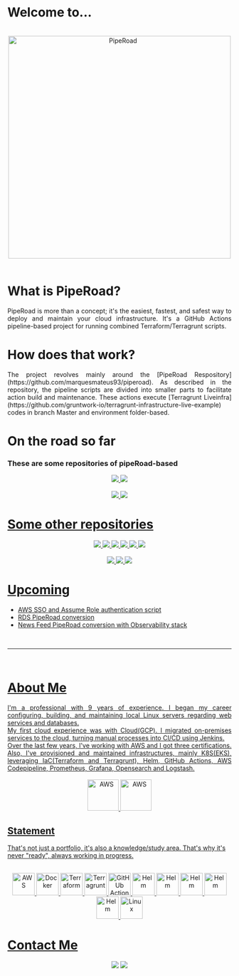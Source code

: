 <h1>
  Welcome to...
</h1>
<div align="center"><br>
  <img src="https://github.com/user-attachments/assets/e9d0936c-91be-4d27-90a7-8a25322616ec" alt="PipeRoad" width="500" height="500">
</div><br>

# What is PipeRoad?
<div align="justify">
PipeRoad is more than a concept; it's the easiest, fastest, and safest way to deploy and maintain your cloud infrastructure. It's a GitHub Actions pipeline-based project for running combined Terraform/Terragrunt scripts.
</div>

# How does that work?

<div align="justify">
The project revolves mainly around the [PipeRoad Respository](https://github.com/marquesmateus93/piperoad). As described in the repository, the pipeline scripts are divided into smaller parts to facilitate action build and maintenance. These actions execute [Terragrunt Liveinfra](https://github.com/gruntwork-io/terragrunt-infrastructure-live-example) codes in branch Master and environment folder-based.
</div>

# On the road so far

### These are some repositories of pipeRoad-based

<div align="center">
  <a href="https://github.com/marquesmateus93/terraform-vpc"> <img src="https://github-readme-stats.vercel.app/api/pin/?username=marquesmateus93&repo=terraform-vpc&show_owner=true&theme=dark"/>
  <a href="https://github.com/marquesmateus93/terragrunt-vpc"> <img src="https://github-readme-stats.vercel.app/api/pin/?username=marquesmateus93&repo=terragrunt-vpc&show_owner=true&theme=dark"/>
</div>
  <br>
<div align="center">
  <a href="https://github.com/marquesmateus93/terraform-vpc"> <img src="https://github-readme-stats.vercel.app/api/pin/?username=marquesmateus93&repo=terraform-eks&show_owner=true&theme=dark"/>
  <a href="https://github.com/marquesmateus93/terragrunt-vpc"> <img src="https://github-readme-stats.vercel.app/api/pin/?username=marquesmateus93&repo=terragrunt-eks&show_owner=true&theme=dark"/>
</div>

# Some other repositories

<div align="center">
  <a href="https://github.com/marquesmateus93/terraform-vpc"> <img src="https://github-readme-stats.vercel.app/api/pin/?username=marquesmateus93&repo=terraform-vpc&show_owner=true&theme=dark"/>
  <a href="https://github.com/marquesmateus93/terraform-app-demo"> <img src="https://github-readme-stats.vercel.app/api/pin/?username=marquesmateus93&repo=terraform-app-demo&show_owner=true&theme=dark"/>
  <a href="https://github.com/marquesmateus93/terraform-rds"> <img src="https://github-readme-stats.vercel.app/api/pin/?username=marquesmateus93&repo=terraform-rds&show_owner=true&theme=dark"/>
  <a href="https://github.com/marquesmateus93/terraform-tags"> <img src="https://github-readme-stats.vercel.app/api/pin/?username=marquesmateus93&repo=terraform-tags&show_owner=true&theme=dark"/>
  <a href="https://github.com/marquesmateus93/terraform-eks"> <img src="https://github-readme-stats.vercel.app/api/pin/?username=marquesmateus93&repo=terraform-eks&show_owner=true&theme=dark"/>
  <a href="https://github.com/marquesmateus93/news-feed"> <img src="https://github-readme-stats.vercel.app/api/pin/?username=marquesmateus93&repo=news-feed&show_owner=true&theme=dark"/>
</div><br/>

<div align="center">
  <a href="https://github.com/marquesmateus93/terragrunt-vpc"> <img src="https://github-readme-stats.vercel.app/api/pin/?username=marquesmateus93&repo=terragrunt-vpc&show_owner=true&theme=dark"/>
  <a href="https://github.com/marquesmateus93/terragrunt-app-demo"> <img src="https://github-readme-stats.vercel.app/api/pin/?username=marquesmateus93&repo=terragrunt-app-demo&show_owner=true&theme=dark"/>
  <a href="https://github.com/marquesmateus93/terragrunt-eks"> <img src="https://github-readme-stats.vercel.app/api/pin/?username=marquesmateus93&repo=terragrunt-eks&show_owner=true&theme=dark"/>
</div>



# Upcoming

- AWS SSO and Assume Role authentication script
- RDS PipeRoad conversion
- News Feed PipeRoad conversion with Observability stack

<br>
  <hr class="dashed">
<br>

# About Me

<div align="justify">
  I'm a professional with 9 years of experience. I began my career configuring, building, and maintaining local Linux servers regarding web services and databases. <br>
  My first cloud experience was with Cloud(GCP). I migrated on-premises services to the cloud, turning manual processes into CI/CD using Jenkins. <br>
  Over the last few years, I've working with AWS and I got three certifications. Also, I've provisioned and maintained infrastructures, mainly K8S(EKS), leveraging IaC(Terraform and Terragrunt), Helm, GitHub Actions, AWS Codepipeline, Prometheus,   Grafana, Opensearch and Logstash.
</div>

<div align="center"><br>
  <img src="https://github.com/user-attachments/assets/70e8f770-eca9-42f0-9fa2-36ce253724dd" alt="AWS" width="70" height="70">
  <img src="https://github.com/user-attachments/assets/52436673-2fb7-433b-aacc-48b16c6acffe" alt="AWS" width="70" height="70">
</div>


## Statement
That's not just a portfolio, it's also a knowledge/study area. That's why it's never "ready", always working in progress.

<div align="center"><br>
  <img src="https://github.com/marquesmateus93/marquesmateus93/assets/5325106/d6cb9074-1cf2-40ad-a447-231f01e932b0" alt="AWS" width="50" height="50">
  <img src="https://github.com/marquesmateus93/marquesmateus93/assets/5325106/ca73e8b0-a64e-4e38-a3a7-412dc73971de" alt="Docker" width="50" height="50">
  <img src="https://github.com/marquesmateus93/marquesmateus93/assets/5325106/9380daa4-bc0d-4620-9fd2-29268d399ed3" alt="Terraform" width="50" height="50">
  <img src="https://github.com/marquesmateus93/marquesmateus93/assets/5325106/de026ee0-68e9-4258-9a81-ae3b91414c56" alt="Terragrunt" width="50" height="50">
  <img src="https://github.com/marquesmateus93/marquesmateus93/assets/5325106/28328f90-9233-45a8-932e-6ba73cd005c6" alt="GitHUb Actions" width="50" height="50">
  <img src="https://github.com/marquesmateus93/marquesmateus93/assets/5325106/604fc329-d9e1-4661-87a4-fddb1dbfb438" alt="Helm" width="50" height="50">
  <img src="https://github.com/user-attachments/assets/f7819663-3aef-4abc-bf29-acd3a52f786a" alt="Helm" width="50" height="50">
  <img src="https://github.com/user-attachments/assets/9bb332db-568b-40b2-ad61-a490945c8170" alt="Helm" width="50" height="50">
  <img src="https://github.com/user-attachments/assets/cda1708f-c25d-4829-b2ca-ee6403b59d20" alt="Helm" width="50" height="50">
  <img src="https://github.com/user-attachments/assets/95a2c67d-0adb-4322-bfc9-ff834c3574ad" alt="Helm" width="50" height="50">
  <img src="https://github.com/marquesmateus93/marquesmateus93/assets/5325106/c5ef1717-8883-4e1e-b9e6-af88f05829be" alt="Linux" width="50" height="50">
</div><be>

# Contact Me

<div align="center">
  <a href="https://www.linkedin.com/in/mateus-marques-2832b7161" target="_blank"> <img src="https://img.shields.io/badge/LinkedIn-0077B5?style=for-the-badge&logo=linkedin&logoColor=white" target="_blank"></a>
  <a href="mailto:marquesmateus@outlook.com target="_blank"> <img src="https://img.shields.io/badge/Microsoft_Outlook-0078D4?style=for-the-badge&logo=microsoft-outlook&logoColor=white" target="_blank"></a>
</div>
